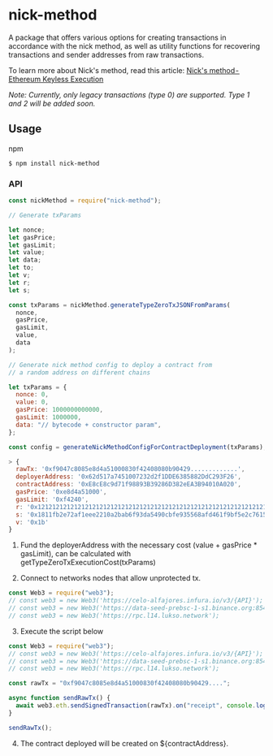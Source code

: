 # nick-method

A package that offers various options for creating transactions in accordance with the nick method, as well as utility functions for recovering transactions and sender addresses from raw transactions.

To learn more about Nick's method, read this article: [Nick's method - Ethereum Keyless Execution](https://medium.com/@yamenmerhi/nicks-method-ethereum-keyless-execution-168a6659479c)

_Note: Currently, only legacy transactions (type 0) are supported. Type 1 and 2 will be added soon._

## Usage

npm

```shell script
$ npm install nick-method
```

### API

```js
const nickMethod = require("nick-method");

// Generate txParams

let nonce;
let gasPrice;
let gasLimit;
let value;
let data;
let to;
let v;
let r;
let s;

const txParams = nickMethod.generateTypeZeroTxJSONFromParams(
  nonce,
  gasPrice,
  gasLimit,
  value,
  data
);
```

```js
// Generate nick method config to deploy a contract from
// a random address on different chains

let txParams = {
  nonce: 0,
  value: 0,
  gasPrice: 1000000000000,
  gasLimit: 1000000,
  data: "// bytecode + constructor param",
};

const config = generateNickMethodConfigForContractDeployment(txParams);

> {
  rawTx: '0xf9047c8085e8d4a51000830f42408080b90429.............',
  deployerAddress: '0x62d517a7451007232d2f1DDE6385882DdC293F26',
  contractAddress: '0xE8cE8c9d71f98893B39286D382eEA3B94010A020',
  gasPrice: '0xe8d4a51000',
  gasLimit: '0xf4240',
  r: '0x1212121212121212121212121212121212121212121212121212121212121212',
  s: '0x1811fb2e72af1eee2210a2bab6f93da5490cbfe935568afd461f9bf5e2c76151',
  v: '0x1b'
}
```

1. Fund the deployerAddress with the necessary cost (value + gasPrice \* gasLimit), can be calculated with getTypeZeroTxExecutionCost(txParams)

2. Connect to networks nodes that allow unprotected tx.

```js
const Web3 = require("web3");
// const web3 = new Web3('https://celo-alfajores.infura.io/v3/{API}');
// const web3 = new Web3('https://data-seed-prebsc-1-s1.binance.org:8545/');
// const web3 = new Web3('https://rpc.l14.lukso.network');
```

3. Execute the script below

```js
const Web3 = require("web3");
// const web3 = new Web3('https://celo-alfajores.infura.io/v3/{API}');
// const web3 = new Web3('https://data-seed-prebsc-1-s1.binance.org:8545/');
// const web3 = new Web3('https://rpc.l14.lukso.network');

const rawTx = "0xf9047c8085e8d4a51000830f42408080b90429....";

async function sendRawTx() {
  await web3.eth.sendSignedTransaction(rawTx).on("receipt", console.log);
}

sendRawTx();
```

4. The contract deployed will be created on ${contractAddress}.
